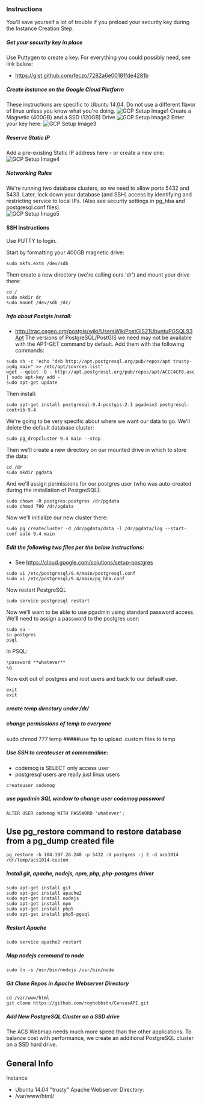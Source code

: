 ### Instructions

You'll save yourself a lot of trouble if you preload your security key during the Instance Creation Step.

##### Get your security key in place
Use Puttygen to create a key.  For everything you could possibly need, see link below:
 - https://gist.github.com/feczo/7282a6e00181fde4281b

##### Create instance on the Google Cloud Platform
These instructions are specific to Ubuntu 14.04.  Do not use a different flavor of linux unless you know what you're doing.
![GCP Setup Image1](/img/setup1.jpg)
Create a Magnetic (400GB) and a SSD (120GB) Drive
![GCP Setup Image2](/img/setup2.jpg)
Enter your key here:
![GCP Setup Image3](/img/setup3.jpg)

##### Reserve Static IP
Add a pre-existing Static IP address here - or create a new one:
![GCP Setup Image4](/img/setup4.jpg)

##### Networking Rules
We're running two database clusters, so we need to allow ports 5432 and 5433.  Later, lock down your database (and SSH) access by identifying and restricting service to local IPs.  (Also see security settings in pg\_hba and postgresql.conf files).  
![GCP Setup Image5](/img/setup5.jpg)

#### SSH Instructions
Use PUTTY to login.

Start by formatting your 400GB magnetic drive:
```
sudo mkfs.ext4 /dev/sdb
```
Then create a new directory (we're calling ours 'dr') and mount your drive there:
```
cd /
sudo mkdir dr
sudo mount /dev/sdb /dr/
```
##### Info about Postgis Install:  
 - http://trac.osgeo.org/postgis/wiki/UsersWikiPostGIS21UbuntuPGSQL93Apt
The versions of PostgreSQL/PostGIS we need may not be available with the APT-GET command by default.  Add them with the following commands:
```
sudo sh -c 'echo "deb http://apt.postgresql.org/pub/repos/apt trusty-pgdg main" >> /etc/apt/sources.list'
wget --quiet -O - http://apt.postgresql.org/pub/repos/apt/ACCC4CF8.asc | sudo apt-key add -
sudo apt-get update
```
Then install:
```
sudo apt-get install postgresql-9.4-postgis-2.1 pgadmin3 postgresql-contrib-9.4
```
We're going to be very specific about where we want our data to go.  We'll delete the default database cluster:
```
sudo pg_dropcluster 9.4 main --stop
```
Then we'll create a new directory on our mounted drive in which to store the data:
```
cd /dr
sudo mkdir pgdata
```
And we'll assign permissions for our postgres user (who was auto-created during the installation of PostgreSQL):
```
sudo chown -R postgres:postgres /dr/pgdata
sudo chmod 700 /dr/pgdata
```
Now we'll initialize our new cluster there:
```
sudo pg_createcluster -d /dr/pgdata/data -l /dr/pgdata/log --start-conf auto 9.4 main
```
##### Edit the following two files per the below instructions:  
 - See https://cloud.google.com/solutions/setup-postgres
```
sudo vi /etc/postgresql/9.4/main/postgresql.conf
sudo vi /etc/postgresql/9.4/main/pg_hba.conf
```
Now restart PostgreSQL
```
sudo service postgresql restart
```
Now we'll want to be able to use pgadmin using standard password access.  We'll need to assign a password to the postgres user:
```
sudo su -
su postgres
psql
```
In PSQL:
```
\password **whatever**
\q
```
Now exit out of postgres and root users and back to our default user.
```
exit
exit
```

##### create temp directory under /dr/
##### change permissions of temp to everyone 
sudo chmod 777 temp
#####use ftp to upload .custom files to temp


##### Use SSH to createuser at commandline:  
 - codemog is SELECT only access user
 - postgresql users are really just linux users
```
createuser codemog
```
##### use pgadmin SQL window to change user codemog password
```
ALTER USER codemog WITH PASSWORD 'whatever';
```
## Use pg_restore command to restore database from a pg_dump created file
```
pg_restore -h 104.197.26.248 -p 5432 -U postgres -j 2 -d acs1014 /dr/temp/acs1014.custom
```
##### Install git, apache, nodejs, npm, php, php-postgres driver
```
sudo apt-get install git
sudo apt-get install apache2
sudo apt-get install nodejs
sudo apt-get install npm
sudo apt-get install php5
sudo apt-get install php5-pgsql
```
##### Restart Apache
```
sudo service apache2 restart
```
##### Map nodejs command to node
```
sudo ln -s /usr/bin/nodejs /usr/bin/node
```
##### Git Clone Repos in Apache Webserver Directory
```
cd /var/www/html
git clone https://github.com/royhobbstn/CensusAPI.git
```
##### Add New PostgreSQL Cluster on a SSD drive
The ACS Webmap needs much more speed than the other applications.  To balance cost with performance, we create an additional PostgreSQL cluster on a SSD hard drive.


## General Info

Instance
 - Ubuntu 14.04 "trusty"
Apache Webserver Directory:
 - /var/www/html/
